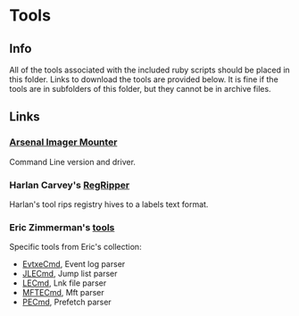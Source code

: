 # Tools

## Info

All of the tools associated with the included ruby scripts should be placed in this folder.  Links to download the tools are provided below.  It is fine if the tools are in subfolders of this folder, but they cannot be in archive files.

## Links

### [Arsenal Imager Mounter](https://github.com/ArsenalRecon/Arsenal-Image-Mounter) 
Command Line version and driver.

### Harlan Carvey's [RegRipper](https://github.com/keydet89/RegRipper2.8)
Harlan's tool rips registry hives to a labels text format.

### Eric Zimmerman's [tools](https://ericzimmerman.github.io/#!index.md)
Specific tools from Eric's collection:
- [EvtxeCmd](https://f001.backblazeb2.com/file/EricZimmermanTools/EvtxExplorer.zip), Event log parser
- [JLECmd](https://f001.backblazeb2.com/file/EricZimmermanTools/JLECmd.zip), Jump list parser
- [LECmd](https://f001.backblazeb2.com/file/EricZimmermanTools/LECmd.zip), Lnk file parser
- [MFTECmd](https://f001.backblazeb2.com/file/EricZimmermanTools/MFTECmd.zip), Mft parser
- [PECmd](https://f001.backblazeb2.com/file/EricZimmermanTools/PECmd.zip), Prefetch parser
